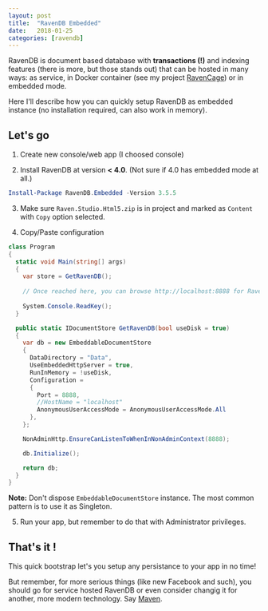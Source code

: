 ```yaml
---
layout: post
title:  "RavenDB Embedded"
date:   2018-01-25
categories: [ravendb]
---
```


RavenDB is document based database with **transactions (!)** and indexing features (there is more, but those stands out) that can be hosted in many ways: as service, in Docker container (see my project [RavenCage](https://github.com/pizycki/RavenCage-3.5/)) or in embedded mode.

Here I'll describe how you can quickly setup RavenDB as embedded instance (no installation required, can also work in memory).

## Let's go

1. Create new console/web app (I choosed console)

2. Install RavenDB at version **< 4.0**. (Not sure if 4.0 has embedded mode at all.)

```powershell
Install-Package RavenDB.Embedded -Version 3.5.5
```

3. Make sure `Raven.Studio.Html5.zip` is in project and marked as `Content` with `Copy` option selected. 

4. Copy/Paste configuration
```csharp
class Program
{
  static void Main(string[] args)
  {
    var store = GetRavenDB();
    
    // Once reached here, you can browse http://localhost:8888 for RavenDB Studio
    
    System.Console.ReadKey();
  }

  public static IDocumentStore GetRavenDB(bool useDisk = true)
  {
    var db = new EmbeddableDocumentStore
    {
      DataDirectory = "Data",
      UseEmbeddedHttpServer = true,
      RunInMemory = !useDisk,
      Configuration =
      {
        Port = 8888,
        //HostName = "localhost"
        AnonymousUserAccessMode = AnonymousUserAccessMode.All
      },
    };

    NonAdminHttp.EnsureCanListenToWhenInNonAdminContext(8888);

    db.Initialize();

    return db;
  }
}
```

**Note:** Don't dispose `EmbeddableDocumentStore` instance. The most common pattern is to use it as Singleton.

5. Run your app, but remember to do that with Administrator privileges.

## That's it !

This quick bootstrap let's you setup any persistance to your app in no time! 

But remember, for more serious things (like new Facebook and such), you should go for service hosted RavenDB or even consider changig it for another, more modern technology. Say [Maven](https://maven.apache.org/).
